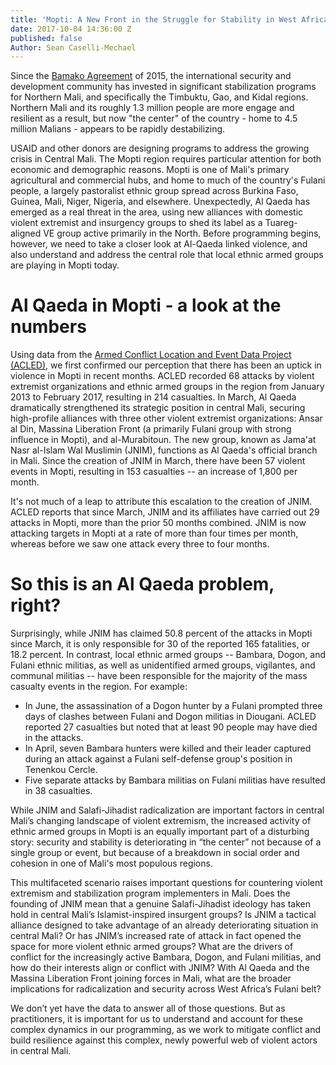 ```yaml
---
title: 'Mopti: A New Front in the Struggle for Stability in West Africa'
date: 2017-10-04 14:36:00 Z
published: false
Author: Sean Caselli-Mechael
---
```


Since the [Bamako Agreement](http://www.aljazeera.com/news/2015/06/malian-rivals-sign-peace-deal-150620173301883.html) of 2015, the international security and development community has invested in significant stabilization programs for Northern Mali, and specifically the Timbuktu, Gao, and Kidal regions. Northern Mali and its roughly 1.3 million people are more engage and resilient as a result, but now "the center" of the country - home to 4.5 million Malians - appears to be rapidly destabilizing.

USAID and other donors are designing programs to address the growing crisis in Central Mali. The Mopti region requires particular attention for both economic and demographic reasons. Mopti is one of Mali's primary agricultural and commercial hubs, and home to much of the country's Fulani people, a largely pastoralist ethnic group spread across Burkina Faso, Guinea, Mali, Niger, Nigeria, and elsewhere. Unexpectedly, Al Qaeda has emerged as a real threat in the area, using new alliances with domestic violent extremist and insurgency groups to shed its label as a Tuareg-aligned VE group active primarily in the North. Before programming begins, however, we need to take a closer look at Al-Qaeda linked violence, and also understand and address the central role that local ethnic armed groups are playing in Mopti today.

# Al Qaeda in Mopti - a look at the numbers

Using data from the [Armed Conflict Location and Event Data Project (ACLED)](https://www.acleddata.com/), we first confirmed our perception that there has been an uptick in violence in Mopti in recent months. ACLED recorded 68 attacks by violent extremist organizations and ethnic armed groups in the region from January 2013 to February 2017, resulting in 214 casualties. In March, Al Qaeda dramatically strengthened its strategic position in central Mali, securing high-profile alliances with three other violent extremist organizations: Ansar al Din, Massina Liberation Front (a primarily Fulani group with strong influence in Mopti), and al-Murabitoun. The new group, known as Jama'at Nasr al-Islam Wal Muslimin (JNIM), functions as Al Qaeda's official branch in Mali. Since the creation of JNIM in March, there have been 57 violent events in Mopti, resulting in 153 casualties -- an increase of 1,800 per month. 

It's not much of a leap to attribute this escalation to the creation of JNIM. ACLED reports that since March, JNIM and its affiliates have carried out 29 attacks in Mopti, more than the prior 50 months combined. JNIM is now attacking targets in Mopti at a rate of more than four times per month, whereas before we saw one attack every three to four months. 

# So this is an Al Qaeda problem, right?

Surprisingly, while JNIM has claimed 50.8 percent of the attacks in Mopti since March, it is only responsible for 30 of the reported 165 fatalities, or 18.2 percent. In contrast, local ethnic armed groups --
 Bambara, Dogon, and Fulani ethnic militias, as well as unidentified armed groups, vigilantes, and communal militias -- have been responsible for the majority of the mass casualty events in the region. For example:

* In June, the assassination of a Dogon hunter by a Fulani prompted three days of clashes between Fulani and Dogon militias in Diougani. ACLED reported 27 casualties but noted that at least 90 people may have died in the attacks.
* In April, seven Bambara hunters were killed and their leader captured during an attack against a Fulani self-defense group's position in Tenenkou Cercle.
* Five separate attacks by Bambara militias on Fulani militias have resulted in 38 casualties. 

While JNIM and Salafi-Jihadist radicalization are important factors in central Mali’s changing landscape of violent extremism, the increased activity of ethnic armed groups in Mopti is an equally important part of a disturbing story: security and stability is deteriorating in “the center” not because of a single group or event, but because of a breakdown in social order and cohesion in one of Mali's most populous regions.

This multifaceted scenario raises important questions for countering violent extremism and stabilization program implementers in Mali. Does the founding of JNIM mean that a genuine Salafi-Jihadist ideology has taken hold in central Mali’s Islamist-inspired insurgent groups? Is JNIM a tactical alliance designed to take advantage of an already deteriorating situation in central Mali? Or has JNIM’s increased rate of attack in fact opened the space for more violent ethnic armed groups? What are the drivers of conflict for the increasingly active Bambara, Dogon, and Fulani militias, and how do their interests align or conflict with JNIM? With Al Qaeda and the Massina Liberation Front joining forces in Mali, what are the broader implications for radicalization and security across West Africa’s Fulani belt? 

We don’t yet have the data to answer all of those questions. But as practitioners, it is important for us to understand and account for these complex dynamics in our programming, as we work to mitigate conflict and build resilience against this complex, newly powerful web of violent actors in central Mali.
